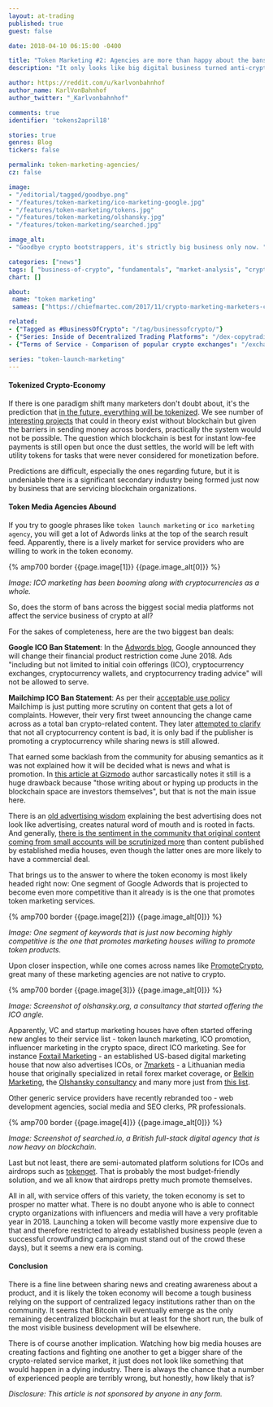 ```yaml
---
layout: at-trading
published: true
guest: false

date: 2018-04-10 06:15:00 -0400

title: "Token Marketing #2: Agencies are more than happy about the bans"
description: "It only looks like big digital business turned anti-crypto. "

author: https://reddit.com/u/karlvonbahnhof
author_name: KarlVonBahnhof
author_twitter: "_Karlvonbahnhof"

comments: true
identifier: 'tokens2april18'

stories: true
genres: Blog
tickers: false

permalink: token-marketing-agencies/
cz: false

image:
- "/editorial/tagged/goodbye.png"
- "/features/token-marketing/ico-marketing-google.jpg"
- "/features/token-marketing/tokens.jpg"
- "/features/token-marketing/olshansky.jpg"
- "/features/token-marketing/searched.jpg"

image_alt:
- "Goodbye crypto bootstrappers, it's strictly big business only now. "

categories: ["news"]
tags: [ "business-of-crypto", "fundamentals", "market-analysis", "cryptocurrency-investing"]
chart: []

about:
 name: "token marketing"
 sameas: ["https://chiefmartec.com/2017/11/crypto-marketing-marketers-create-crypto-token-value/"]

related:
- {"Tagged as #BusinessOfCrypto": "/tag/businessofcrypto/"}
- {"Series: Inside of Decentralized Trading Platforms": "/dex-copytrading/"}
- {"Terms of Service - Comparison of popular crypto exchanges": "/exchange-tos-comparison/"}

series: "token-launch-marketing"
---
```



#### Tokenized Crypto-Economy

If there is one paradigm shift many marketers don't doubt about, it's the prediction that [in the future, everything will be tokenized](https://chiefmartec.com/2017/11/crypto-marketing-marketers-create-crypto-token-value/). We see number of [interesting projects](/press/coins4favors/) that could in theory exist without blockchain but given the barriers in sending money across borders, practically the system would not be possible. The question which blockchain is best for instant low-fee payments is still open but once the dust settles, the world will be left with utility tokens for tasks that were never considered for monetization before.

Predictions are difficult, especially the ones regarding future, but it is undeniable there is a significant secondary industry being formed just now by business that are servicing blockchain organizations.

#### Token Media Agencies Abound

If you try to google phrases like `token launch marketing` or `ico marketing agency`, you will get a lot of Adwords links at the top of the search result feed. Apparently, there is a lively market for service providers who are willing to work in the token economy.


{% amp700 border {{page.image[1]}} {{page.image_alt[0]}} %}

*Image: ICO marketing has been booming along with cryptocurrencies as a whole.*


So, does the storm of bans across the biggest social media platforms not affect the service business of crypto at all?

For the sakes of completeness, here are the two biggest ban deals:

**Google ICO Ban Statement**: In the [Adwords blog](https://support.google.com/adwordspolicy/answer/7648803?hl=en&ref_topic=29265), Google announced they will change their financial product restriction come June 2018. Ads "including but not limited to initial coin offerings (ICO), cryptocurrency exchanges, cryptocurrency wallets, and cryptocurrency trading advice" will not be allowed to serve.

**Mailchimp ICO Ban Statement**: As per their [acceptable use policy](https://mailchimp.com/legal/acceptable_use/) Mailchimp is just putting more scrutiny on content that gets a lot of complaints. However, their very first tweet announcing the change came across as a total ban crypto-related content. They later [attempted to clarify](https://twitter.com/MailChimp/status/979464730430529536) that not all cryptocurrency content is bad, it is only bad if the publisher is promoting a cryptocurrency while sharing news is still allowed.

That earned some backlash from the community for abusing semantics as it was not explained how it will be decided what is news and what is promotion. In [this article at Gizmodo](https://gizmodo.com/mailchimp-to-cryptocurrency-promoters-your-fake-moneys-1824209296) author sarcastically notes it still is a huge drawback because "those writing about or hyping up products in the blockchain space are investors themselves", but that is not the main issue here.

There is an [old advertising wisdom](https://chiefmartec.com/2017/11/crypto-marketing-marketers-create-crypto-token-value/) explaining the best advertising does not look like advertising, creates natural word of mouth and is rooted in facts. And generally, [there is the sentiment in the community that original content coming from small accounts will be scrutinized more](https://techcrunch.com/2018/03/30/mailchimp-clarifies-its-anti-ico-policy/) than content published by established media houses, even though the latter ones are more likely to have a commercial deal.

That brings us to the answer to where the token economy is most likely headed right now: One segment of Google Adwords that is projected to become even more competitive than it already is is the one that promotes token marketing services.


{% amp700 border {{page.image[2]}} {{page.image_alt[0]}} %}

*Image: One segment of keywords that is just now becoming highly competitive is the one that promotes marketing houses willing to promote token products.*

Upon closer inspection, while one comes across names like [PromoteCrypto](http://promotecrypto.com), great many of these marketing agencies are not native to crypto.

{% amp700 border {{page.image[3]}} {{page.image_alt[0]}} %}

*Image: Screenshot of olshansky.org, a consultancy that started offering the ICO angle.*

Apparently, VC and startup marketing houses have often started offering new angles to their service list - token launch marketing, ICO promotion, influencer marketing in the crypto space, direct ICO marketing. See for instance [Foxtail Marketing](https://foxtailmarketing.com/) - an established US-based digital marketing house that now also advertises ICOs, or [7markets](https://7marketz.com/) - a Lithuanian media house that originally specialized in retail forex market coverage, or [Belkin Marketing](http://belkinmarketing.com/about-belkin-marketing/), the [Olshansky consultancy](https://olshansky.org) and many more just from [this list](https://medium.com/@ankitthakor14/top-ico-marketing-agencies-e2186d71ec91).

Other generic service providers have recently rebranded too - web development agencies, social media and SEO clerks, PR professionals.


{% amp700 border {{page.image[4]}} {{page.image_alt[0]}} %}

*Image: Screenshot of searched.io, a British full-stack digital agency that is now heavy on blockchain.*

Last but not least, there are semi-automated platform solutions for ICOs and airdrops such as [tokenget](https://tokenget.com). That is probably the most budget-friendly solution, and we all know that airdrops pretty much promote themselves.

All in all, with service offers of this variety, the token economy is set to prosper no matter what. There is no doubt anyone who is able to connect crypto organizations with influencers and media will have a very profitable year in 2018. Launching a token will become vastly more expensive due to that and therefore restricted to already established business people (even a successful crowdfunding campaign must stand out of the crowd these days), but it seems a new era is coming.


#### Conclusion

There is a fine line between sharing news and creating awareness about a product, and it is likely the token economy will become a tough business relying on the support of centralized legacy institutions rather than on the community. It seems that Bitcoin will eventually emerge as the only remaining decentralized blockchain but at least for the short run, the bulk of the most visible business development will be elsewhere.

There is of course another implication. Watching how big media houses are creating factions and fighting one another to get a bigger share of the crypto-related service market, it just does not look like something that would happen in a dying industry. There is always the chance that a number of experienced people are terribly wrong, but honestly, how likely that is?

*Disclosure: This article is not sponsored by anyone in any form.*
